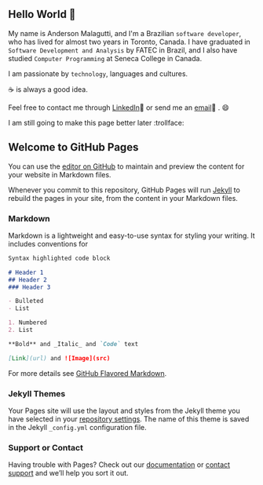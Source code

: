 ## Hello World :wave:

My name is Anderson Malagutti, and I'm a Brazilian `software developer`, who has lived for almost two years in Toronto, Canada.
I have graduated in `Software Development and Analysis` by FATEC in Brazil, and I also have studied `Computer Programming` at Seneca College in Canada. 

I am passionate by `technology`, languages and cultures. 

:coffee: is always a good idea.

Feel free to contact me through [LinkedIn](https://www.linkedin.com/in/upmalagutti/):link: or send me an [email](mailto:upmalagutti@gmail.com):email: . :smile:


I am still going to make this page better later :trollface:
## Welcome to GitHub Pages
You can use the [editor on GitHub](https://github.com/malagutti/malagutti.github.io/edit/master/README.md) to maintain and preview the content for your website in Markdown files.

Whenever you commit to this repository, GitHub Pages will run [Jekyll](https://jekyllrb.com/) to rebuild the pages in your site, from the content in your Markdown files.

### Markdown

Markdown is a lightweight and easy-to-use syntax for styling your writing. It includes conventions for

```markdown
Syntax highlighted code block

# Header 1
## Header 2
### Header 3

- Bulleted
- List

1. Numbered
2. List

**Bold** and _Italic_ and `Code` text

[Link](url) and ![Image](src)
```

For more details see [GitHub Flavored Markdown](https://guides.github.com/features/mastering-markdown/).

### Jekyll Themes

Your Pages site will use the layout and styles from the Jekyll theme you have selected in your [repository settings](https://github.com/malagutti/malagutti.github.io/settings). The name of this theme is saved in the Jekyll `_config.yml` configuration file.

### Support or Contact

Having trouble with Pages? Check out our [documentation](https://help.github.com/categories/github-pages-basics/) or [contact support](https://github.com/contact) and we’ll help you sort it out.
